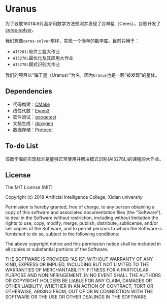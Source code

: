 # Uranus
为了致敬1801年9月高斯用数学方法预测并发现了谷神星（Ceres）。谷歌开发了[ceres-solver](https://github.com/ceres-solver/ceres-solver)。

我们想像`ceres-solver`那样，实现一个简单的数学库，目前只用于：
- `AI5281L`软件工程大作业
- `AI5276L`最优化及其应用大作业
- `AI5278L`模式识别大作业

我们的项目以“海王星（Uranus）”为名，因为`Uranus`也是一颗“被发现”的星体。

## Dependencies
- 代码构建：[CMake](https://cmake.org/)
- 线性代数：[Eigen3](http://eigen.tuxfamily.org/index.php?title=Main_Page)
- 软件测试：[googetest](https://github.com/google/googletest.git)
- 文档生成：[doxygen](http://www.doxygen.org/)
- 数据存储：[Protocol](https://developers.google.com/protocol-buffers/)

## To-do List
该数学库的实现标准是能够正常使用并解决模式识别(AI5278L)的课程的大作业。

## License

The MIT License (MIT)

Copyright (c) 2018 Artificial Intelligence College, Xidian university

Permission is hereby granted, free of charge, to any person obtaining a copy of this software and associated documentation files (the "Software"), to deal in the Software without restriction, including without limitation the rights to use, copy, modify, merge, publish, distribute, sublicense, and/or sell copies of the Software, and to permit persons to whom the Software is furnished to do so, subject to the following conditions:

The above copyright notice and this permission notice shall be included in all copies or substantial portions of the Software.

THE SOFTWARE IS PROVIDED "AS IS", WITHOUT WARRANTY OF ANY KIND, EXPRESS OR IMPLIED, INCLUDING BUT NOT LIMITED TO THE WARRANTIES OF MERCHANTABILITY, FITNESS FOR A PARTICULAR PURPOSE AND NONINFRINGEMENT. IN NO EVENT SHALL THE AUTHORS OR COPYRIGHT HOLDERS BE LIABLE FOR ANY CLAIM, DAMAGES OR OTHER LIABILITY, WHETHER IN AN ACTION OF CONTRACT, TORT OR OTHERWISE, ARISING FROM, OUT OF OR IN CONNECTION WITH THE SOFTWARE OR THE USE OR OTHER DEALINGS IN THE SOFTWARE.